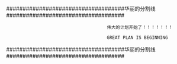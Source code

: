 ####################################华丽的分割线####################################
                  
                                          伟大的计划开始了！！！！！！！

                                          GREAT PLAN IS BEGINNING
####################################华丽的分割线####################################
